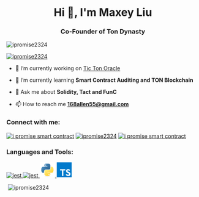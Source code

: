 <h1 align="center">Hi 👋, I'm Maxey Liu</h1>
<h3 align="center">Co-Founder of Ton Dynasty</h3>

<p align="left"> <img src="https://komarev.com/ghpvc/?username=ipromise2324&label=Profile%20views&color=0e75b6&style=flat" alt="ipromise2324" /> </p>

<p align="left"> <a href="https://github.com/ryo-ma/github-profile-trophy"><img src="https://github-profile-trophy.vercel.app/?username=ipromise2324" alt="ipromise2324" /></a> </p>

- 🔭 I’m currently working on [Tic Ton Oracle](https://linktr.ee/TicTon)

- 🌱 I’m currently learning **Smart Contract Auditing and TON Blockchain**

- 💬 Ask me about **Solidity, Tact and FunC**

- 📫 How to reach me **168allen55@gmail.com**

<h3 align="left">Connect with me:</h3>
<p align="left">
  <a href="https://t.me/Kobeyourself" target="blank"><img align="center" src="https://upload.wikimedia.org/wikipedia/commons/8/82/Telegram_logo.svg" alt="i promise smart contract" height="30" width="40" /></a>
<a href="https://twitter.com/ipromise2324" target="blank"><img align="center" src="https://raw.githubusercontent.com/rahuldkjain/github-profile-readme-generator/master/src/images/icons/Social/twitter.svg" alt="ipromise2324" height="30" width="40" /></a>
<a href="https://www.youtube.com/@IPromiseSmartContract" target="blank"><img align="center" src="https://raw.githubusercontent.com/rahuldkjain/github-profile-readme-generator/master/src/images/icons/Social/youtube.svg" alt="i promise smart contract" height="30" width="40" /></a>
</p>

<h3 align="left">Languages and Tools:</h3>
<p align="left"><a href="https://docs.soliditylang.org/en/v0.8.23/" target="_blank" rel="noreferrer"> <img src="https://upload.wikimedia.org/wikipedia/commons/9/98/Solidity_logo.svg" alt="jest" width="40" height="40"/> </a> <a href="https://jestjs.io" target="_blank" rel="noreferrer"> <img src="https://www.vectorlogo.zone/logos/jestjsio/jestjsio-icon.svg" alt="jest" width="40" height="40"/> </a> <a href="https://www.python.org" target="_blank" rel="noreferrer"> <img src="https://raw.githubusercontent.com/devicons/devicon/master/icons/python/python-original.svg" alt="python" width="40" height="40"/> </a> <a href="https://www.typescriptlang.org/" target="_blank" rel="noreferrer"> <img src="https://raw.githubusercontent.com/devicons/devicon/master/icons/typescript/typescript-original.svg" alt="typescript" width="40" height="40"/> </a> </p>

<p>&nbsp;<img align="center" src="https://github-readme-stats.vercel.app/api?username=ipromise2324&show_icons=true&locale=en" alt="ipromise2324" /></p>

